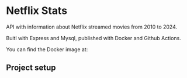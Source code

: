 # Netflix Stats

API with information about Netflix streamed movies from 2010 to 2024.

Buitl with Express and Mysql, published with Docker and Github Actions.

You can find the Docker image at:

## Project setup
